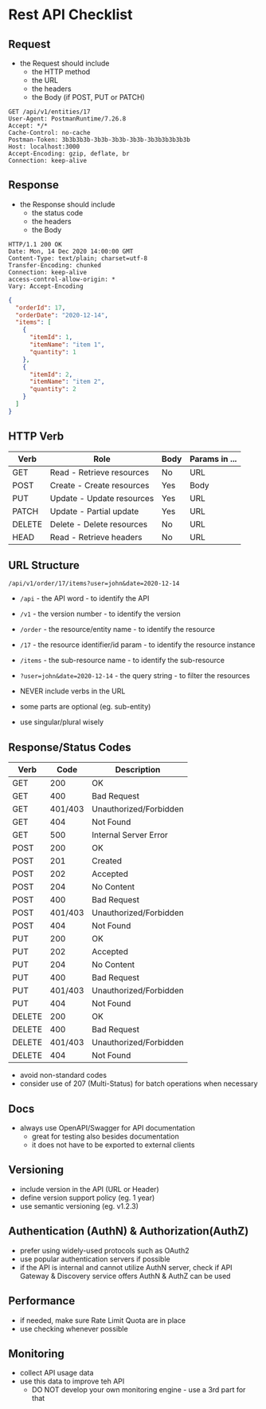 # Rest API Checklist

## Request

- the Request should include
  - the HTTP method
  - the URL
  - the headers
  - the Body (if POST, PUT or PATCH)

```http
GET /api/v1/entities/17
User-Agent: PostmanRuntime/7.26.8
Accept: */*
Cache-Control: no-cache
Postman-Token: 3b3b3b3b-3b3b-3b3b-3b3b-3b3b3b3b3b3b
Host: localhost:3000
Accept-Encoding: gzip, deflate, br
Connection: keep-alive
```

## Response

- the Response should include
  - the status code
  - the headers
  - the Body

```http
HTTP/1.1 200 OK
Date: Mon, 14 Dec 2020 14:00:00 GMT
Content-Type: text/plain; charset=utf-8
Transfer-Encoding: chunked
Connection: keep-alive
access-control-allow-origin: *
Vary: Accept-Encoding
```

```json
{
  "orderId": 17,
  "orderDate": "2020-12-14",
  "items": [
    {
      "itemId": 1,
      "itemName": "item 1",
      "quantity": 1
    },
    {
      "itemId": 2,
      "itemName": "item 2",
      "quantity": 2
    }
  ]
}
```

## HTTP Verb

| Verb   | Role                      | Body | Params in ... |
| ------ | ------------------------- | ---- | ------------- |
| GET    | Read - Retrieve resources | No   | URL           |
| POST   | Create - Create resources | Yes  | Body          |
| PUT    | Update - Update resources | Yes  | URL           |
| PATCH  | Update - Partial update   | Yes  | URL           |
| DELETE | Delete - Delete resources | No   | URL           |
| HEAD   | Read - Retrieve headers   | No   | URL           |

## URL Structure

```http
/api/v1/order/17/items?user=john&date=2020-12-14
```

- `/api` - the API word - to identify the API
- `/v1` - the version number - to identify the version
- `/order` - the resource/entity name - to identify the resource
- `/17` - the resource identifier/id param - to identify the resource instance
- `/items` - the sub-resource name - to identify the sub-resource
- `?user=john&date=2020-12-14` - the query string - to filter the resources

- NEVER include verbs in the URL
- some parts are optional (eg. sub-entity)
- use singular/plural wisely

## Response/Status Codes

| Verb   | Code    | Description            |
| ------ | ------- | ---------------------- |
| GET    | 200     | OK                     |
| GET    | 400     | Bad Request            |
| GET    | 401/403 | Unauthorized/Forbidden |
| GET    | 404     | Not Found              |
| GET    | 500     | Internal Server Error  |
| POST   | 200     | OK                     |
| POST   | 201     | Created                |
| POST   | 202     | Accepted               |
| POST   | 204     | No Content             |
| POST   | 400     | Bad Request            |
| POST   | 401/403 | Unauthorized/Forbidden |
| POST   | 404     | Not Found              |
| PUT    | 200     | OK                     |
| PUT    | 202     | Accepted               |
| PUT    | 204     | No Content             |
| PUT    | 400     | Bad Request            |
| PUT    | 401/403 | Unauthorized/Forbidden |
| PUT    | 404     | Not Found              |
| DELETE | 200     | OK                     |
| DELETE | 400     | Bad Request            |
| DELETE | 401/403 | Unauthorized/Forbidden |
| DELETE | 404     | Not Found              |

- avoid non-standard codes
- consider use of 207 (Multi-Status) for batch operations when necessary

## Docs
- always use OpenAPI/Swagger for API documentation
    - great for testing also besides documentation
    - it does not have to be exported to external clients

## Versioning
- include version in the API (URL or Header)
- define version support policy (eg. 1 year)
- use semantic versioning (eg. v1.2.3)

##  Authentication (AuthN) & Authorization(AuthZ)
- prefer using widely-used protocols such as OAuth2
- use popular authentication servers if possible
- if the API is internal and cannot utilize AuthN server, check if API Gateway & Discovery service offers AuthN & AuthZ can be used

## Performance
- if needed, make sure Rate Limit Quota are in place
- use checking whenever possible

## Monitoring
- collect API usage data
- use this data to improve teh API
  - DO NOT develop your own monitoring engine - use a 3rd part for that
